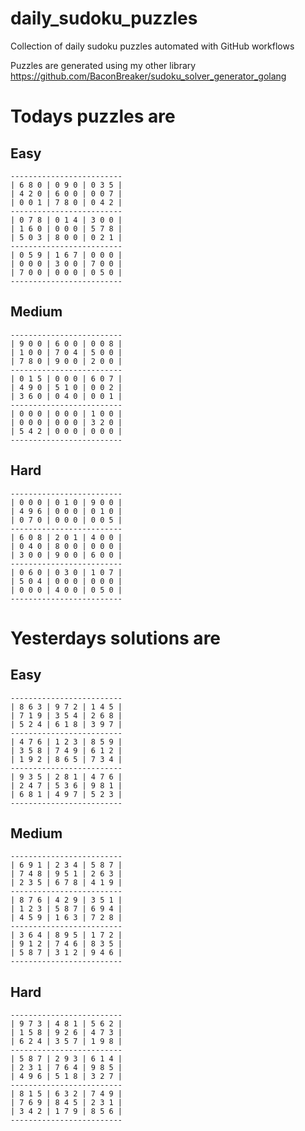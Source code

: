 
# daily_sudoku_puzzles 

Collection of daily sudoku puzzles automated with GitHub workflows 

Puzzles are generated using my other library https://github.com/BaconBreaker/sudoku_solver_generator_golang 
 

# Todays puzzles are 

## Easy 

```
-------------------------
| 6 8 0 | 0 9 0 | 0 3 5 | 
| 4 2 0 | 6 0 0 | 0 0 7 | 
| 0 0 1 | 7 8 0 | 0 4 2 | 
-------------------------
| 0 7 8 | 0 1 4 | 3 0 0 | 
| 1 6 0 | 0 0 0 | 5 7 8 | 
| 5 0 3 | 8 0 0 | 0 2 1 | 
-------------------------
| 0 5 9 | 1 6 7 | 0 0 0 | 
| 0 0 0 | 3 0 0 | 7 0 0 | 
| 7 0 0 | 0 0 0 | 0 5 0 | 
-------------------------
```
## Medium 

```
-------------------------
| 9 0 0 | 6 0 0 | 0 0 8 | 
| 1 0 0 | 7 0 4 | 5 0 0 | 
| 7 8 0 | 9 0 0 | 2 0 0 | 
-------------------------
| 0 1 5 | 0 0 0 | 6 0 7 | 
| 4 9 0 | 5 1 0 | 0 0 2 | 
| 3 6 0 | 0 4 0 | 0 0 1 | 
-------------------------
| 0 0 0 | 0 0 0 | 1 0 0 | 
| 0 0 0 | 0 0 0 | 3 2 0 | 
| 5 4 2 | 0 0 0 | 0 0 0 | 
-------------------------
```
## Hard 

```
-------------------------
| 0 0 0 | 0 1 0 | 9 0 0 | 
| 4 9 6 | 0 0 0 | 0 1 0 | 
| 0 7 0 | 0 0 0 | 0 0 5 | 
-------------------------
| 6 0 8 | 2 0 1 | 4 0 0 | 
| 0 4 0 | 8 0 0 | 0 0 0 | 
| 3 0 0 | 9 0 0 | 6 0 0 | 
-------------------------
| 0 6 0 | 0 3 0 | 1 0 7 | 
| 5 0 4 | 0 0 0 | 0 0 0 | 
| 0 0 0 | 4 0 0 | 0 5 0 | 
-------------------------
```
# Yesterdays solutions are 

## Easy 

```
-------------------------
| 8 6 3 | 9 7 2 | 1 4 5 | 
| 7 1 9 | 3 5 4 | 2 6 8 | 
| 5 2 4 | 6 1 8 | 3 9 7 | 
-------------------------
| 4 7 6 | 1 2 3 | 8 5 9 | 
| 3 5 8 | 7 4 9 | 6 1 2 | 
| 1 9 2 | 8 6 5 | 7 3 4 | 
-------------------------
| 9 3 5 | 2 8 1 | 4 7 6 | 
| 2 4 7 | 5 3 6 | 9 8 1 | 
| 6 8 1 | 4 9 7 | 5 2 3 | 
-------------------------
```
## Medium 

```
-------------------------
| 6 9 1 | 2 3 4 | 5 8 7 | 
| 7 4 8 | 9 5 1 | 2 6 3 | 
| 2 3 5 | 6 7 8 | 4 1 9 | 
-------------------------
| 8 7 6 | 4 2 9 | 3 5 1 | 
| 1 2 3 | 5 8 7 | 6 9 4 | 
| 4 5 9 | 1 6 3 | 7 2 8 | 
-------------------------
| 3 6 4 | 8 9 5 | 1 7 2 | 
| 9 1 2 | 7 4 6 | 8 3 5 | 
| 5 8 7 | 3 1 2 | 9 4 6 | 
-------------------------
```
## Hard 

```
-------------------------
| 9 7 3 | 4 8 1 | 5 6 2 | 
| 1 5 8 | 9 2 6 | 4 7 3 | 
| 6 2 4 | 3 5 7 | 1 9 8 | 
-------------------------
| 5 8 7 | 2 9 3 | 6 1 4 | 
| 2 3 1 | 7 6 4 | 9 8 5 | 
| 4 9 6 | 5 1 8 | 3 2 7 | 
-------------------------
| 8 1 5 | 6 3 2 | 7 4 9 | 
| 7 6 9 | 8 4 5 | 2 3 1 | 
| 3 4 2 | 1 7 9 | 8 5 6 | 
-------------------------
```
